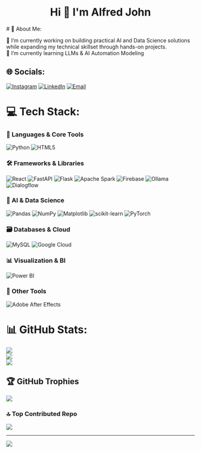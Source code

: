 <h1 align="center">Hi 👋 I'm Alfred John</h1>
# 💫 About Me:

🔭 I’m currently working on building practical AI and Data Science solutions while expanding my technical skillset through hands-on projects.  
🌱 I’m currently learning LLMs & AI Automation Modeling

## 🌐 Socials:
[![Instagram](https://img.shields.io/badge/Instagram-%23E4405F.svg?style=for-the-badge&logo=Instagram&logoColor=white)](https://instagram.com/alfredd43_)
[![LinkedIn](https://img.shields.io/badge/LinkedIn-%230077B5.svg?style=for-the-badge&logo=linkedin&logoColor=white)](https://linkedin.com/in/alfred-john-b850a1275)
[![Email](https://img.shields.io/badge/Email-D14836?style=for-the-badge&logo=gmail&logoColor=white)](mailto:alfredjohn4763@gmail.com)  

# 💻 Tech Stack:

### 🧠 Languages & Core Tools  
![Python](https://img.shields.io/badge/Python-%2314354C.svg?style=for-the-badge&logo=python&logoColor=white) 
![HTML5](https://img.shields.io/badge/HTML5-%23E34F26.svg?style=for-the-badge&logo=html5&logoColor=white)

### 🛠️ Frameworks & Libraries  
![React](https://img.shields.io/badge/React-%2320232a.svg?style=for-the-badge&logo=react&logoColor=%2361DAFB)
![FastAPI](https://img.shields.io/badge/FastAPI-005571?style=for-the-badge&logo=fastapi&logoColor=white)
![Flask](https://img.shields.io/badge/Flask-000000?style=for-the-badge&logo=flask&logoColor=white)
![Apache Spark](https://img.shields.io/badge/Spark-FDEE21?style=for-the-badge&logo=apachespark&logoColor=black)
![Firebase](https://img.shields.io/badge/Firebase-FFCA28?style=for-the-badge&logo=firebase&logoColor=black)
![Ollama](https://img.shields.io/badge/Ollama-000000?style=for-the-badge&logo=data:image/svg+xml;base64,PHN2ZyB3aWR0aD0iMzIiIGhlaWdodD0iMzIiIHZpZXdCb3g9IjAgMCA0ODAgNDgwIiBmaWxsPSJub25lIiB4bWxucz0iaHR0cDovL3d3dy53My5vcmcvMjAwMC9zdmciPjxjaXJjbGUgY3g9IjI0MCIgY3k9IjI0MCIgcj0iMjQwIiBmaWxsPSIjRkZGIi8+PHRleHQgeD0iMjQwIiB5PSIyNjAiIGZpbGw9IiMwMDAiIHRleHQtYW5jaG9yPSJtaWRkbGUiIGZvbnQtc2l6ZT0iMjAwIj5PPC90ZXh0Pjwvc3ZnPg==&logoColor=white)
![Dialogflow](https://img.shields.io/badge/Dialogflow-FF9800?style=for-the-badge&logo=dialogflow&logoColor=white)

### 🧠 AI & Data Science  
![Pandas](https://img.shields.io/badge/Pandas-150458?style=for-the-badge&logo=pandas&logoColor=white)
![NumPy](https://img.shields.io/badge/NumPy-013243?style=for-the-badge&logo=numpy&logoColor=white)
![Matplotlib](https://img.shields.io/badge/Matplotlib-2062AF?style=for-the-badge&logo=matplotlib&logoColor=white)
![scikit-learn](https://img.shields.io/badge/scikit--learn-F7931E.svg?style=for-the-badge&logo=scikit-learn&logoColor=white)
![PyTorch](https://img.shields.io/badge/PyTorch-EE4C2C?style=for-the-badge&logo=PyTorch&logoColor=white)

### 🗃️ Databases & Cloud  
![MySQL](https://img.shields.io/badge/MySQL-005C84?style=for-the-badge&logo=mysql&logoColor=white)
![Google Cloud](https://img.shields.io/badge/Google%20Cloud-4285F4?style=for-the-badge&logo=googlecloud&logoColor=white)

### 📊 Visualization & BI  
![Power BI](https://img.shields.io/badge/Power%20BI-F2C811?style=for-the-badge&logo=powerbi&logoColor=black)

### 🧰 Other Tools  
![Adobe After Effects](https://img.shields.io/badge/After%20Effects-9999FF?style=for-the-badge&logo=adobeaftereffects&logoColor=white)

# 📊 GitHub Stats:
![](https://github-readme-stats.vercel.app/api?username=Alfredd43&theme=dark&hide_border=false&include_all_commits=false&count_private=false)<br/>
![](https://nirzak-streak-stats.vercel.app/?user=Alfredd43&theme=dark&hide_border=false)<br/>
![](https://github-readme-stats.vercel.app/api/top-langs/?username=Alfredd43&theme=dark&hide_border=false&include_all_commits=false&count_private=false&layout=compact)

## 🏆 GitHub Trophies  
![](https://github-profile-trophy.vercel.app/?username=Alfredd43&theme=radical&no-frame=false&no-bg=true&margin-w=4)

### 🔝 Top Contributed Repo  
![](https://github-contributor-stats.vercel.app/api?username=Alfredd43&limit=5&theme=dark&combine_all_yearly_contributions=true)

---
[![](https://visitcount.itsvg.in/api?id=Alfredd43&icon=0&color=0)](https://visitcount.itsvg.in)

<!-- Proudly created with GPRM ( https://gprm.itsvg.in ) -->



